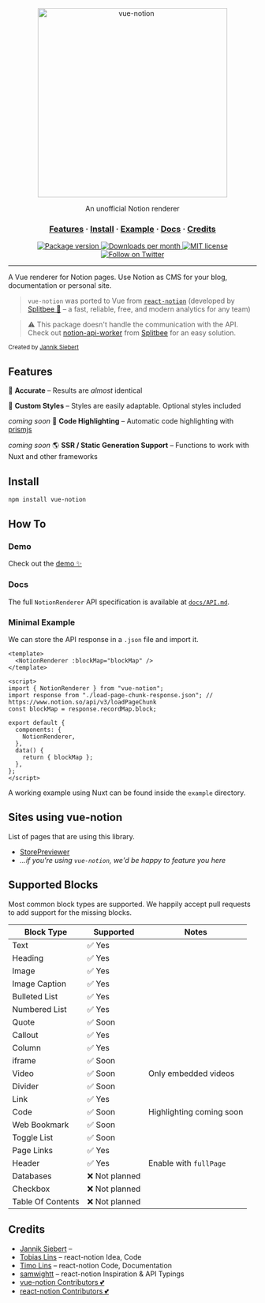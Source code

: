 <div align="center">
  <img src="https://github.com/janniks/vue-notion/blob/main/docs/img/vue-notion.png" alt="vue-notion" width="384px" />
  <p>An unofficial Notion renderer</p>
</div>

<h3 align="center">
  <a href="#features">Features</a>
  <span> · </span>
  <a href="#install">Install</a>
  <span> · </span>
  <a href="#minimal-example">Example</a>
  <span> · </span>
  <a href="#docs">Docs</a>
  <span> · </span>
  <a href="#credits">Credits</a>
</h3>

<p align="center">
  <a href="https://www.npmjs.org/package/vue-notion">
    <img src="https://img.shields.io/npm/v/vue-notion.svg" alt="Package version" />
  </a>
  <a href="https://npmcharts.com/compare/vue-notion?minimal=true">
    <img src="https://img.shields.io/npm/dm/vue-notion.svg" alt="Downloads per month" />
  </a>
  <a href="https://github.com/janniks/vue-notion/blob/master/LICENSE">
    <img src="https://img.shields.io/badge/license-MIT-blue.svg" alt="MIT license" />
  </a>
  <a href="https://twitter.com/intent/follow?screen_name=jnnksbrt">
    <img src="https://img.shields.io/twitter/url?label=Follow&style=social&url=https%3A%2F%2Ftwitter.com%2Fjnnksbrt" alt="Follow on Twitter" />
  </a>
</p>

---

A Vue renderer for Notion pages.
Use Notion as CMS for your blog, documentation or personal site.

> `vue-notion` was ported to Vue from [`react-notion`](https://github.com/splitbee/react-notion) (developed by [Splitbee 🐝](https://splitbee.io/) – a fast, reliable, free, and modern analytics for any team)

> ⚠️ This package doesn't handle the communication with the API. Check out [notion-api-worker](https://github.com/splitbee/notion-api-worker) from [Splitbee](https://splitbee.io/) for an easy solution.

<sub>Created by <a href="https://twitter.com/jnnksbrt">Jannik Siebert</a></sub>

## Features

🎯 **Accurate** – Results are _almost_ identical

🎨 **Custom Styles** – Styles are easily adaptable. Optional styles included

_coming soon_ 🔮 **Code Highlighting** – Automatic code highlighting with [prismjs](https://prismjs.com/)

_coming soon_ 🌎 **SSR / Static Generation Support** – Functions to work with Nuxt and other frameworks

## Install

```bash
npm install vue-notion
```

## How To

### Demo

Check out the [demo ✨](https://vue-notion.now.sh/)

### Docs

The full `NotionRenderer` API specification is available at [`docs/API.md`](https://github.com/janniks/vue-notion/blob/main/docs/API.md).

### Minimal Example

We can store the API response in a `.json` file and import it.

```vue
<template>
  <NotionRenderer :blockMap="blockMap" />
</template>

<script>
import { NotionRenderer } from "vue-notion";
import response from "./load-page-chunk-response.json"; // https://www.notion.so/api/v3/loadPageChunk
const blockMap = response.recordMap.block;

export default {
  components: {
    NotionRenderer,
  },
  data() {
    return { blockMap };
  },
};
</script>
```

A working example using Nuxt can be found inside the `example` directory.

## Sites using vue-notion

List of pages that are using this library.

- [StorePreviewer](https://www.storepreviewer.com)
- _...if you're using `vue-notion`, we'd be happy to feature you here_

## Supported Blocks

Most common block types are supported. We happily accept pull requests to add support for the missing blocks.

| Block Type        | Supported      | Notes                    |
| ----------------- | -------------- | ------------------------ |
| Text              | ✅ Yes         |                          |
| Heading           | ✅ Yes         |                          |
| Image             | ✅ Yes         |                          |
| Image Caption     | ✅ Yes         |                          |
| Bulleted List     | ✅ Yes         |                          |
| Numbered List     | ✅ Yes         |                          |
| Quote             | ✅ Soon        |                          |
| Callout           | ✅ Yes         |                          |
| Column            | ✅ Yes         |                          |
| iframe            | ✅ Soon        |                          |
| Video             | ✅ Soon        | Only embedded videos     |
| Divider           | ✅ Soon        |                          |
| Link              | ✅ Yes         |                          |
| Code              | ✅ Soon        | Highlighting coming soon |
| Web Bookmark      | ✅ Soon        |                          |
| Toggle List       | ✅ Soon        |                          |
| Page Links        | ✅ Yes         |                          |
| Header            | ✅ Yes         | Enable with `fullPage`   |
| Databases         | ❌ Not planned |                          |
| Checkbox          | ❌ Not planned |                          |
| Table Of Contents | ❌ Not planned |                          |

## Credits

- [Jannik Siebert](https://twitter.com/jnnksbrt) –
- [Tobias Lins](https://tobi.sh) – react-notion Idea, Code
- [Timo Lins](https://timo.sh) – react-notion Code, Documentation
- [samwightt](https://github.com/samwightt) – react-notion Inspiration & API Typings
- [vue-notion Contributors 💕](https://github.com/janniks/vue-notion/graphs/contributors)
- [react-notion Contributors 💕](https://github.com/splitbee/react-notion/graphs/contributors)
